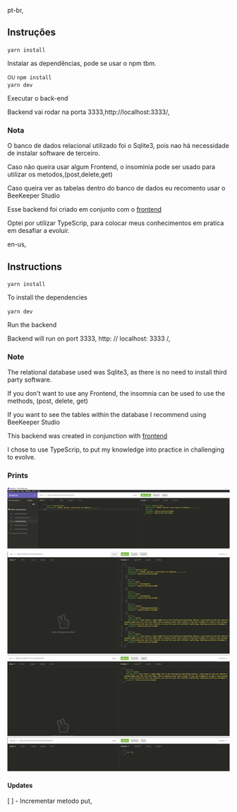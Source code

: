 pt-br,

## Instruções

`yarn install` <p>Instalar as dependências, pode se usar o npm tbm.</p> <small>OU</small>
`npm install` </br>
`yarn dev` <p>Executar o back-end</p>

<p>Backend vai rodar na porta 3333,http://localhost:3333/,</p>

### Nota

<p>O banco de dados relacional utilizado foi o Sqlite3, pois nao há necessidade de instalar software de terceiro.</p>
<p>Caso não queira usar algum Frontend, o insominia pode ser usado para utilizar os metodos,(post,delete,get)</p>
<p>Caso queira ver as tabelas dentro do banco de dados eu recomento usar o BeeKeeper Studio</p>
<p>Esse backend foi criado em conjunto com o <a href="https://github.com/RpThiagoluiz/dev-challenger-frontend" target="_blank"
rel="noopener noreferrer">frontend</a></p>
<p>Optei por utilizar TypeScrip, para colocar meus conhecimentos em pratica em desafiar a evoluir.</p>

en-us,

## Instructions

`yarn install` <p> To install the dependencies</p>
`yarn dev` <p> Run the backend </p>

<p> Backend will run on port 3333, http: // localhost: 3333 /, </p>

### Note

<p> The relational database used was Sqlite3, as there is no need to install third party software. </p>
<p> If you don't want to use any Frontend, the insomnia can be used to use the methods, (post, delete, get) </p>
<p> If you want to see the tables within the database I recommend using BeeKeeper Studio </p>
<p> This backend was created in conjunction with <a href = "https://github.com/RpThiagoluiz/dev-challenger-frontend" target = "_ blank"
rel = "noopener noreferrer"> frontend </a> </p>
<p> I chose to use TypeScrip, to put my knowledge into practice in challenging to evolve. </p>

### Prints

![](./ImgRead.ME/created.png)
![](./ImgRead.ME/listar.png)
![](./ImgRead.ME/listarum.png)
![](./ImgRead.ME/deletar.png)

<h4>Updates</h4>

[ ] - Incrementar metodo put,

